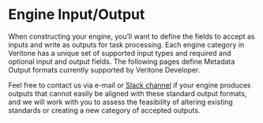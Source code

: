 # Engine Input/Output

When constructing your engine, you&rsquo;ll want to define the fields to accept as inputs and write as outputs for task processing. Each engine category in Veritone has a unique set of supported input types and required and optional input and output fields. The following pages define Metadata Output formats currently supported by Veritone Developer.

Feel free to contact us via e-mail or [Slack channel](https://chat.veritone.com) if your engine produces outputs that cannot easily be aligned with these standard output formats, and we will work with you to assess the feasibility of altering existing standards or creating a new category of accepted outputs.
